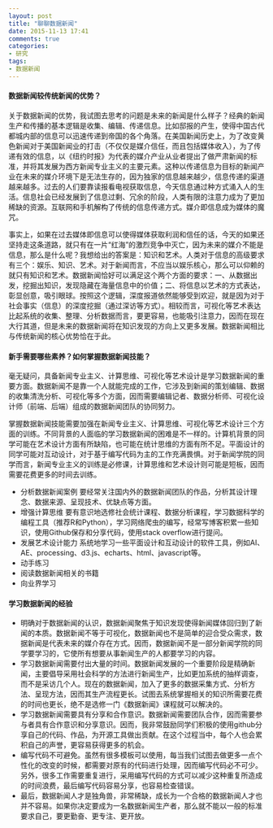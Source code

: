 ```yaml
---
layout: post
title: "聊聊数据新闻"
date: 2015-11-13 17:41
comments: true
categories:
- 研究
tags:
- 数据新闻
---
```




#### 数据新闻较传统新闻的优势？

关于数据新闻的优势，我试图去思考的问题是未来的新闻是什么样子？经典的新闻生产和传播的基本逻辑是收集、编辑、传递信息。比如邸报的产生，使得中国古代都城内部的信息可以迅速传递到帝国的各个角落。在美国新闻历史上，为了改变黄色新闻对于美国新闻业的打击（不仅仅是媒介信任，而且包括媒体收入），为了传递有效的信息，以《纽约时报》为代表的媒介产业从业者提出了做严肃新闻的标准，并将其发展为西方新闻专业主义的主要元素。这种以传递信息为目标的新闻产业在未来的媒介环境下是无法生存的，因为独家的信息越来越少，信息传递的渠道越来越多。过去的人们要靠读报看电视获取信息，今天信息通过种方式涌入人的生活。信息社会已经发展到了信息过剩、冗余的阶段，人类有限的注意力成为了更加稀缺的资源。互联网和手机解构了传统的信息传递方式。媒介即信息成为媒体的魔咒。

事实上，如果在过去媒体即信息可以使得媒体获取利润和信任的话，今天的如果还坚持走这条道路，就只有在一片“红海”的激烈竞争中灭亡，因为未来的媒介不能是信息，那么是什么呢？我想给出的答案是：知识和艺术。人类对于信息的高级要求有三个：娱乐、知识、艺术。对于新闻而言，不应当以娱乐核心，那么可以仰赖的就只有知识和艺术。数据新闻恰好可以满足这个两个方面的要求：一、从数据出发，挖掘出知识，发现隐藏在海量信息中的价值；二、将信息以艺术的方式表达，彰显创意，吸引眼球。按照这个逻辑，深度报道依然能够受到欢迎，就是因为对于社会事实（信息）的深度挖掘（通过深访等方式）。相较而言，可视化等艺术表达比起系统的收集、整理、分析数据而言，要更容易，也能吸引注意力，因而在现在大行其道，但是未来的数据新闻将在知识发现的方向上又更多发展。数据新闻相比与传统新闻的核心优势恰在于此。



#### 新手需要哪些素养？如何掌握数据新闻技能？

毫无疑问，具备新闻专业主义、计算思维、可视化等艺术设计是学习数据新闻的重要方面。数据新闻不是靠一个人就能完成的工作，它涉及到新闻的策划编辑、数据的收集清洗分析、可视化等多个方面，因而需要编辑记者、数据分析师、可视化设计师（前端、后端）组成的数据新闻团队的协同努力。

掌握数据新闻技能需要加强在新闻专业主义、计算思维、可视化等艺术设计三个方面的训练。不同背景的人面临的学习数据新闻的困难是不一样的。计算机背景的同学可能在艺术设计方面有所缺陷，也可能在统计思维的方面有所不足。平面设计的同学可能对互动设计，对于基于编写代码为主的工作充满畏惧。对于新闻学院的同学而言，新闻专业主义的训练是必修课，计算思维和艺术设计则可能是短板，因而需要花费更多的时间去训练。

- 分析数据新闻案例
要经常关注国内外的数据新闻团队的作品，分析其设计理念、数据来源、呈现技术、优缺点等方面。
- 增强计算思维
要有意识地选修社会统计课程、数据分析课程，学习数据科学的编程工具（推荐R和Python），学习网络爬虫的编写，经常写博客积累一些知识，使用Github保存和分享代码，使用stack overflow进行提问。
- 发展艺术设计能力
系统地学习一些平面设计和互动设计的软件工具，例如AI、AE、processing、d3.js、echarts、html、javascript等。
- 动手练习
- 阅读数据新闻相关的书籍
- 向业界学习

#### 学习数据新闻的经验

- 明确对于数据新闻的认识，数据新闻聚焦于知识发现使得新闻媒体回归到了新闻的本质。数据新闻不等于可视化，数据新闻也不是简单的迎合受众需求，数据新闻是代表未来的媒介存在方式。因而，数据新闻不是一部分新闻学院的同学要学习的，它使所有想要从事新闻生产的人都要学习的内容。
- 学习数据新闻需要付出大量的时间。数据新闻发展的一个重要阶段是精确新闻，主要倡导采用社会科学的方法进行新闻生产，比如更加系统的抽样调查，而不是采访几个人。现在的数据新闻，加入了更多的数据采集方式、分析方法、呈现方法，因而其生产流程更长。试图去系统掌握相关的知识所需要花费的时间也更长，绝不是选修一门《数据新闻》课程就可以解决的。
- 学习数据新闻需要具有分享和合作意识。数据新闻需要团队合作，因而需要参与者具有合作意识和分享意识。因而，我非常鼓励同学们积极的使用github分享自己的代码、作品，为开源工具做出贡献。在这个过程当中，每个人也会累积自己的声誉，更容易获得更多的机会。
- 编写代码不可避免。虽然有很多模板可以使用，每当我们试图去做更多一点个性化的改变的时候，都需要对原有的代码进行处理，因而编写代码必不可少。另外，很多工作需要重复进行，采用编写代码的方式可以减少这种重复所造成的时间浪费，最后编写代码容易分享，也容易检查错误。
- 最后，数据新闻人才是独角兽，非常稀缺，成长为一个合格的数据新闻人才也并不容易。如果你决定要成为一名数据新闻生产者，那么就不能以一般的标准要求自己，要更勤奋、更专注、更开放。
